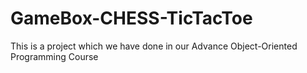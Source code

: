 # GameBox-CHESS-TicTacToe
This is a project which we have done in our Advance Object-Oriented Programming Course
